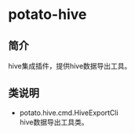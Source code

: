 # potato-hive  
## 简介  
hive集成插件，提供hive数据导出工具。  

## 类说明  
* potato.hive.cmd.HiveExportCli    
hive数据导出工具类。   
